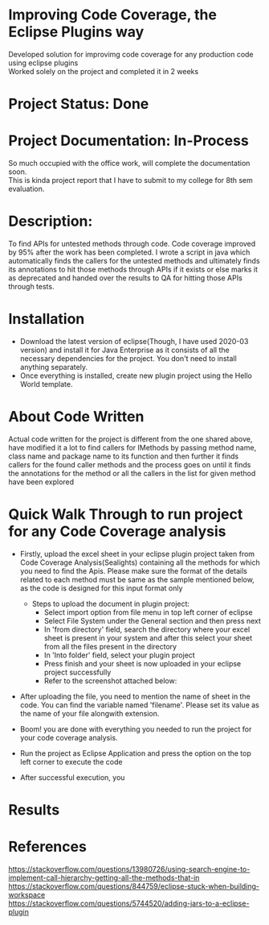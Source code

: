 # Improving Code Coverage, the Eclipse Plugins way
Developed solution for improvimg code coverage for any production code using eclipse plugins </br>
Worked solely on the project and completed it in 2 weeks </br>

# Project Status: Done
# Project Documentation: In-Process
So much occupied with the office work, will complete the documentation soon.</br>
This is kinda project report that I have to submit to my college for 8th sem evaluation.</br>

# Description: 
To find APIs for untested methods through code. Code coverage improved by 95% after the work has been completed. I wrote a script in java which automatically finds the callers for the untested methods and ultimately finds its annotations to hit those methods through APIs if it exists or else marks it as deprecated and handed over the results to QA for hitting those APIs through tests.</br>

# Installation
- Download the latest version of eclipse(Though, I have used 2020-03 version) and install it for Java Enterprise as it consists of all the necessary dependencies for the project. You don't need to install anything separately.
- Once everything is installed, create new plugin project using the Hello World template.

# About Code Written
Actual code written for the project is different from the one shared above, have modified it a lot to find callers for IMethods by passing method name, class name and package name to its function and then further it finds callers for the found caller methods and the process goes on until it finds the annotations for the method or all the callers in the list for given method have been explored</br>

# Quick Walk Through to run project for any Code Coverage analysis
- Firstly, upload the excel sheet in your eclipse plugin project taken from Code Coverage Analysis(Sealights) containing all the methods for which you need to find the Apis. Please make sure the format of the details related to each method must be same as the sample mentioned below, as the code is designed for this input format only 
  - Steps to upload the document in plugin project:
    - Select import option from file menu in top left corner of eclipse
    - Select File System under the General section and then press next
    - In 'from directory' field, search the directory where your excel sheet is present in your system and after this select       your sheet from all the files present in the directory
    - In 'Into folder' field, select your plugin project
    - Press finish and your sheet is now uploaded in your eclipse project successfully
    - Refer to the screenshot attached below:
    
- After uploading the file, you need to mention the name of sheet in the code. You can find the variable named 'filename'.
  Please set its value as the name of your file alongwith extension.
- Boom! you are done with everything you needed to run the project for your code coverage analysis.
- Run the project as Eclipse Application and press the option on the top left corner to execute the code
- After successful execution, you

# Results

# References
https://stackoverflow.com/questions/13980726/using-search-engine-to-implement-call-hierarchy-getting-all-the-methods-that-in </br>
https://stackoverflow.com/questions/844759/eclipse-stuck-when-building-workspace </br>
https://stackoverflow.com/questions/5744520/adding-jars-to-a-eclipse-plugin </br>

